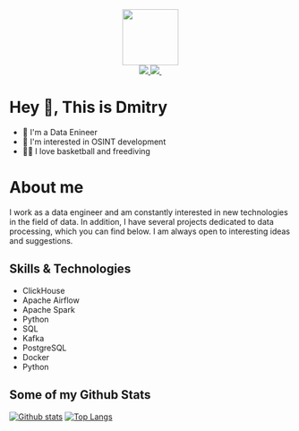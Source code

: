 <div id="header" align="center">
  <img src="https://media.giphy.com/media/lP8xu5t2DLGG045H8F/giphy.gif" width="100"/>
  <div id="badges">
    <a href="mailto:taren4ik@protonmail.com")">
      <img src="https://img.shields.io/badge/-taren4ik@protonmail.com-c14438?style=flat&logo=Proton&logoColor=brightgreen&link=mailto:taren4ik@protonmail.com"/>
    </a>
    <a href="https://t.me/bomarshee">
      <img src="https://img.shields.io/badge/-bomarshee-blue?style=social&logo=telegram&link=https://t.me/bomarshee"/>
    </a>
    <a>
     <img src="https://komarev.com/ghpvc/?username=taren4ik&style=flat-square&color=brightgreen" alt=""/>
    </a>
  </div>
</div>



# Hey 👋, This is Dmitry
- 🐍 I'm a  Data Enineer
- 👀 I'm interested in OSINT development
- 🏀🤿  I love basketball and freediving


# About me
I work as a data engineer and am constantly interested in new technologies in the field of data.
In addition, I have several projects dedicated to data processing, which you can find below. I am always open to interesting ideas and suggestions.

## Skills & Technologies

  - ClickHouse
  - Apache Airflow
  - Apache Spark
  - Python
  - SQL
  - Kafka
  - PostgreSQL
  - Docker
  - Python

## Some of my Github Stats
[![Github stats](https://github-readme-stats.vercel.app/api?username=taren4ik&show_icons=true&include_all_commits=true)](https://github.com/taren4ik/github-readme-stats)
[![Top Langs](https://github-readme-stats.vercel.app/api/top-langs/?username=taren4ik&layout=compact)](https://github.com/taren4ik/github-readme-stats)
